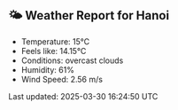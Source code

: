 <!-- WEATHER-START -->
## 🌤 Weather Report for Hanoi

- Temperature: 15°C
- Feels like: 14.15°C
- Conditions: overcast clouds
- Humidity: 61%
- Wind Speed: 2.56 m/s

Last updated: 2025-03-30 16:24:50 UTC
<!-- WEATHER-END -->
